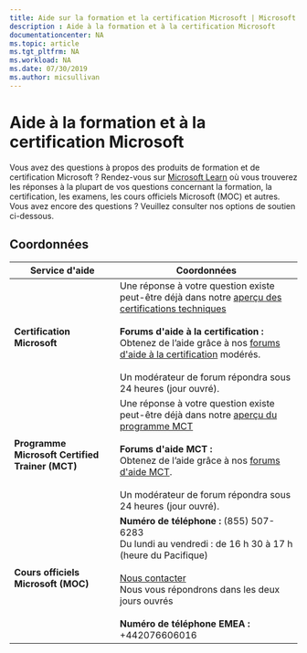 ```yaml
---
title: Aide sur la formation et la certification Microsoft | Microsoft
description : Aide à la formation et à la certification Microsoft
documentationcenter: NA
ms.topic: article
ms.tgt_pltfrm: NA
ms.workload: NA
ms.date: 07/30/2019
ms.author: micsullivan
---
```

# Aide à la formation et à la certification Microsoft

Vous avez des questions à propos des produits de formation et de certification Microsoft ? Rendez-vous sur [Microsoft Learn](/learn/certifications/) où vous trouverez les réponses à la plupart de vos questions concernant la formation, la certification, les examens, les cours officiels Microsoft (MOC) et autres.
Vous avez encore des questions ? Veuillez consulter nos options de soutien ci-dessous.

## Coordonnées

| Service d'aide | Coordonnées |
| ------------- | --- |
| **Certification Microsoft** | Une réponse à votre question existe peut-être déjà dans notre [aperçu des certifications techniques](https://www.microsoft.com/fr-fr/learning/certification-overview.aspx) <br/><br/> **Forums d'aide à la certification :** <br/>Obtenez de l’aide grâce à nos [forums d'aide à la certification](https://aka.ms/MCPForum) modérés. <br/><br/> Un modérateur de forum répondra sous 24 heures (jour ouvré). |
| **Programme Microsoft Certified Trainer (MCT)** | Une réponse à votre question existe peut-être déjà dans notre [aperçu du programme MCT](https://www.microsoft.com/fr-fr/learning/mct-certification.aspx)<br/><br/> **Forums d'aide MCT :** <br/> Obtenez de l’aide grâce à nos [forums d'aide MCT](https://aka.ms/MCTForum).<br/><br/> Un modérateur de forum répondra sous 24 heures (jour ouvré). |
| **Cours officiels Microsoft (MOC)** | **Numéro de téléphone :** (855) 507-6283<br/> Du lundi au vendredi : de 16 h 30 à 17 h (heure du Pacifique)<br/><br/> [Nous contacter](https://support.microsoft.com/fr-fr/supportrequestform/a62bfdd8-695f-f1d0-3dbc-e42e79a78641?SL=en&SC=US)<br/> Nous vous répondrons dans les deux jours ouvrés <br/><br/> **Numéro de téléphone EMEA :** +442076606016 |

